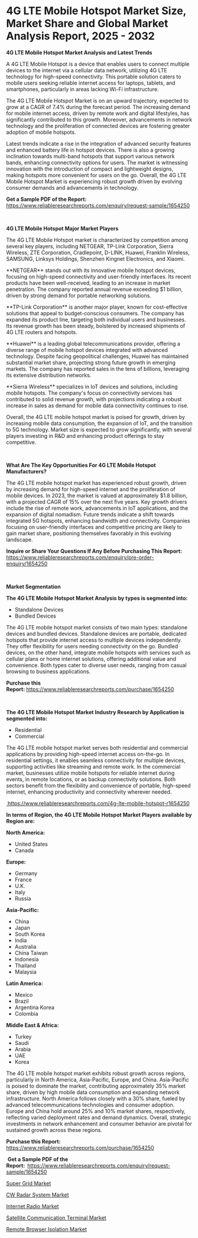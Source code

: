 <p><h1>4G LTE Mobile Hotspot Market Size, Market Share and Global Market Analysis Report, 2025 - 2032</h1></p><p><strong>4G LTE Mobile Hotspot Market Analysis and Latest Trends</strong></p>
<p><p>A 4G LTE Mobile Hotspot is a device that enables users to connect multiple devices to the internet via a cellular data network, utilizing 4G LTE technology for high-speed connectivity. This portable solution caters to mobile users seeking reliable internet access for laptops, tablets, and smartphones, particularly in areas lacking Wi-Fi infrastructure.</p><p>The 4G LTE Mobile Hotspot Market is on an upward trajectory, expected to grow at a CAGR of 7.4% during the forecast period. The increasing demand for mobile internet access, driven by remote work and digital lifestyles, has significantly contributed to this growth. Moreover, advancements in network technology and the proliferation of connected devices are fostering greater adoption of mobile hotspots.</p><p>Latest trends indicate a rise in the integration of advanced security features and enhanced battery life in hotspot devices. There is also a growing inclination towards multi-band hotspots that support various network bands, enhancing connectivity options for users. The market is witnessing innovation with the introduction of compact and lightweight designs, making hotspots more convenient for users on the go. Overall, the 4G LTE Mobile Hotspot Market is experiencing robust growth driven by evolving consumer demands and advancements in technology.</p></p>
<p><strong>Get a Sample PDF of the Report:&nbsp;</strong> <a href="https://www.reliableresearchreports.com/enquiry/request-sample/1654250?utm_campaign=34&utm_medium=2&utm_source=Github&utm_content=ia&utm_term=15022025&utm_id=4g-lte-mobile-hotspot">https://www.reliableresearchreports.com/enquiry/request-sample/1654250</a></p>
<p>&nbsp;</p>
<p><strong>4G LTE Mobile Hotspot Major Market Players</strong></p>
<p><p>The 4G LTE Mobile Hotspot market is characterized by competition among several key players, including NETGEAR, TP-Link Corporation, Sierra Wireless, ZTE Corporation, Cradlepoint, D-LINK, Huawei, Franklin Wireless, SAMSUNG, Linksys Holdings, Shenzhen Kingnet Electronics, and Xiaomi. </p><p>**NETGEAR** stands out with its innovative mobile hotspot devices, focusing on high-speed connectivity and user-friendly interfaces. Its recent products have been well-received, leading to an increase in market penetration. The company reported annual revenue exceeding $1 billion, driven by strong demand for portable networking solutions.</p><p>**TP-Link Corporation** is another major player, known for cost-effective solutions that appeal to budget-conscious consumers. The company has expanded its product line, targeting both individual users and businesses. Its revenue growth has been steady, bolstered by increased shipments of 4G LTE routers and hotspots.</p><p>**Huawei** is a leading global telecommunications provider, offering a diverse range of mobile hotspot devices integrated with advanced technology. Despite facing geopolitical challenges, Huawei has maintained substantial market share, projecting strong future growth in emerging markets. The company has reported sales in the tens of billions, leveraging its extensive distribution networks.</p><p>**Sierra Wireless** specializes in IoT devices and solutions, including mobile hotspots. The company's focus on connectivity services has contributed to solid revenue growth, with projections indicating a robust increase in sales as demand for mobile data connectivity continues to rise.</p><p>Overall, the 4G LTE mobile hotspot market is poised for growth, driven by increasing mobile data consumption, the expansion of IoT, and the transition to 5G technology. Market size is expected to grow significantly, with several players investing in R&D and enhancing product offerings to stay competitive.</p></p>
<p>&nbsp;</p>
<p><strong>What Are The Key Opportunities For 4G LTE Mobile Hotspot Manufacturers?</strong></p>
<p><p>The 4G LTE mobile hotspot market has experienced robust growth, driven by increasing demand for high-speed internet and the proliferation of mobile devices. In 2023, the market is valued at approximately $1.8 billion, with a projected CAGR of 15% over the next five years. Key growth drivers include the rise of remote work, advancements in IoT applications, and the expansion of digital nomadism. Future trends indicate a shift towards integrated 5G hotspots, enhancing bandwidth and connectivity. Companies focusing on user-friendly interfaces and competitive pricing are likely to gain market share, positioning themselves favorably in this evolving landscape.</p></p>
<p><strong>Inquire or Share Your Questions If Any Before Purchasing This Report:</strong> <a href="https://www.reliableresearchreports.com/enquiry/pre-order-enquiry/1654250?utm_campaign=34&utm_medium=2&utm_source=Github&utm_content=ia&utm_term=15022025&utm_id=4g-lte-mobile-hotspot">https://www.reliableresearchreports.com/enquiry/pre-order-enquiry/1654250</a></p>
<p>&nbsp;</p>
<p><strong>Market Segmentation</strong></p>
<p><strong>The 4G LTE Mobile Hotspot Market Analysis by types is segmented into:</strong></p>
<p><ul><li>Standalone Devices</li><li>Bundled Devices</li></ul></p>
<p><p>The 4G LTE mobile hotspot market consists of two main types: standalone devices and bundled devices. Standalone devices are portable, dedicated hotspots that provide internet access to multiple devices independently. They offer flexibility for users needing connectivity on the go. Bundled devices, on the other hand, integrate mobile hotspots with services such as cellular plans or home internet solutions, offering additional value and convenience. Both types cater to diverse user needs, ranging from casual browsing to business applications.</p></p>
<p><strong>Purchase this Report:&nbsp;</strong><a href="https://www.reliableresearchreports.com/purchase/1654250?utm_campaign=34&utm_medium=2&utm_source=Github&utm_content=ia&utm_term=15022025&utm_id=4g-lte-mobile-hotspot">https://www.reliableresearchreports.com/purchase/1654250</a></p>
<p>&nbsp;</p>
<p><strong>The 4G LTE Mobile Hotspot Market Industry Research by Application is segmented into:</strong></p>
<p><ul><li>Residential</li><li>Commercial</li></ul></p>
<p><p>The 4G LTE mobile hotspot market serves both residential and commercial applications by providing high-speed internet access on-the-go. In residential settings, it enables seamless connectivity for multiple devices, supporting activities like streaming and remote work. In the commercial market, businesses utilize mobile hotspots for reliable internet during events, in remote locations, or as backup connectivity solutions. Both sectors benefit from the flexibility and convenience of portable, high-speed internet, enhancing productivity and connectivity wherever needed.</p></p>
<p><a href="https://www.reliableresearchreports.com/4g-lte-mobile-hotspot-r1654250?utm_campaign=34&utm_medium=2&utm_source=Github&utm_content=ia&utm_term=15022025&utm_id=4g-lte-mobile-hotspot">&nbsp;https://www.reliableresearchreports.com/4g-lte-mobile-hotspot-r1654250</a></p>
<p><strong>In terms of Region, the 4G LTE Mobile Hotspot Market Players available by Region are:</strong></p>
<p>
    <p> <strong> North America: </strong>
        <ul>
            <li>United States</li>
            <li>Canada</li>
        </ul>
        </p> 
    <p> <strong> Europe: </strong>
        <ul>
            <li>Germany</li>
            <li>France</li>
            <li>U.K.</li>
            <li>Italy</li>
            <li>Russia</li>
        </ul>
        </p> 
    <p> <strong> Asia-Pacific: </strong>
        <ul>
            <li>China</li>
            <li>Japan</li>
            <li>South Korea</li>
            <li>India</li>
            <li>Australia</li>
            <li>China Taiwan</li>
            <li>Indonesia</li>
            <li>Thailand</li>
            <li>Malaysia</li>
        </ul>
        </p> 
    <p> <strong> Latin America: </strong>
        <ul>
            <li>Mexico</li>
            <li>Brazil</li>
            <li>Argentina Korea</li>
            <li>Colombia</li>
        </ul>
        </p> 
    <p> <strong> Middle East & Africa: </strong>
        <ul>
            <li>Turkey</li>
            <li>Saudi</li>
            <li>Arabia</li>
            <li>UAE</li>
            <li>Korea</li>
        </ul>
    </p>
    </p>
<p><p>The 4G LTE mobile hotspot market exhibits robust growth across regions, particularly in North America, Asia-Pacific, Europe, and China. Asia-Pacific is poised to dominate the market, contributing approximately 35% market share, driven by high mobile data consumption and expanding network infrastructure. North America follows closely with a 30% share, fueled by advanced telecommunications technologies and consumer adoption. Europe and China hold around 25% and 10% market shares, respectively, reflecting varied deployment rates and demand dynamics. Overall, strategic investments in network enhancement and consumer behavior are pivotal for sustained growth across these regions.</p></p>
<p><strong>Purchase this Report: </strong><a href="https://www.reliableresearchreports.com/purchase/1654250?utm_campaign=34&utm_medium=2&utm_source=Github&utm_content=ia&utm_term=15022025&utm_id=4g-lte-mobile-hotspot">https://www.reliableresearchreports.com/purchase/1654250</a></p>
<p>&nbsp;<strong>Get a Sample PDF of the Report:&nbsp;&nbsp;</strong><a href="https://www.reliableresearchreports.com/enquiry/request-sample/1654250?utm_campaign=34&utm_medium=2&utm_source=Github&utm_content=ia&utm_term=15022025&utm_id=4g-lte-mobile-hotspot">https://www.reliableresearchreports.com/enquiry/request-sample/1654250</a></p>
<p><strong></strong></p>
<p><p><a href="https://github.com/rosalinebhakta48/Market-Research-Report-List-1/blob/main/super-grid-market.md?utm_campaign=34&utm_medium=2&utm_source=Github&utm_content=ia&utm_term=15022025&utm_id=4g-lte-mobile-hotspot">Super Grid Market</a></p><p><a href="https://github.com/chongseney974/Market-Research-Report-List-1/blob/main/cw-radar-system-market.md?utm_campaign=34&utm_medium=2&utm_source=Github&utm_content=ia&utm_term=15022025&utm_id=4g-lte-mobile-hotspot">CW Radar System Market</a></p><p><a href="https://github.com/darenph8er/Market-Research-Report-List-1/blob/main/internet-radio-market.md?utm_campaign=34&utm_medium=2&utm_source=Github&utm_content=ia&utm_term=15022025&utm_id=4g-lte-mobile-hotspot">Internet Radio Market</a></p><p><a href="https://github.com/ElviraLeka1962/Market-Research-Report-List-1/blob/main/satellite-communication-terminal-market.md?utm_campaign=34&utm_medium=2&utm_source=Github&utm_content=ia&utm_term=15022025&utm_id=4g-lte-mobile-hotspot">Satellite Communication Terminal Market</a></p><p><a href="https://github.com/nathaliehurles7142/Market-Research-Report-List-1/blob/main/remote-browser-isolation-market.md?utm_campaign=34&utm_medium=2&utm_source=Github&utm_content=ia&utm_term=15022025&utm_id=4g-lte-mobile-hotspot">Remote Browser Isolation Market</a></p></p>